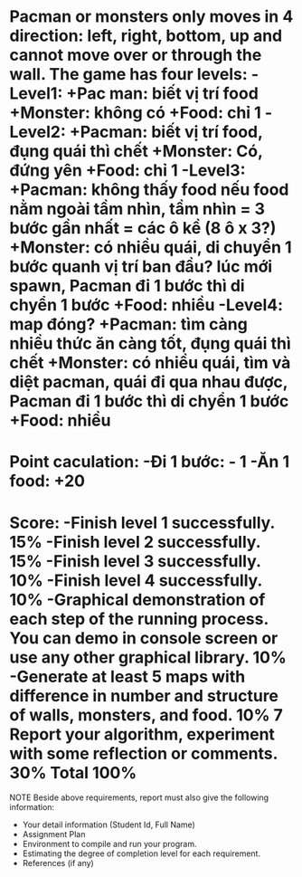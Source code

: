 Pacman or monsters only moves in 4 direction: left, right, bottom, up and cannot move
over or through the wall. The game has four levels:
-Level1: 
+Pac man: biết vị trí food
+Monster: không có
+Food: chỉ 1
-Level2:
+Pacman: biết vị trí food, đụng quái thì chết
+Monster: Có, đứng yên
+Food: chỉ 1
-Level3:
+Pacman: không thấy food nếu food nằm ngoài tầm nhìn, tầm nhìn = 3 bước gần nhất = các ô kề (8 ô x 3?)	
+Monster: có nhiều quái, di chuyển 1 bước quanh vị trí ban đầu? lúc mới spawn, Pacman đi 1 bước thì di chyển 1 bước
+Food: nhiều
-Level4: map đóng?
+Pacman: tìm càng nhiều thức ăn càng tốt, đụng quái thì chết
+Monster: có nhiều quái, tìm và diệt pacman, quái đi qua nhau được, Pacman đi 1 bước thì di chyển 1 bước
+Food: nhiều
==================================================================================================================
Point caculation:
-Đi 1 bước: - 1 
-Ăn 1 food: +20
==================================================================================================================
Score:
-Finish level 1 successfully. 							15%
-Finish level 2 successfully. 							15%
-Finish level 3 successfully. 							10%
-Finish level 4 successfully. 							10%
-Graphical demonstration of each step of the running process. 
You can demo in console screen or use any other graphical library.		10%
-Generate at least 5 maps with difference in number and structure of
walls, monsters, and food.							10%
7 Report your algorithm, experiment with some reflection or comments. 		30%
Total 100%
==================================================================================================================
NOTE
Beside above requirements, report must also give the following information:
- Your detail information (Student Id, Full Name)
- Assignment Plan
- Environment to compile and run your program.
- Estimating the degree of completion level for each requirement.
- References (if any)
